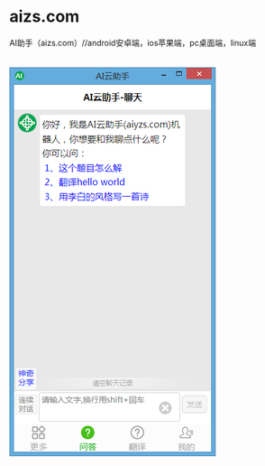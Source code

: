# aizs.com
AI助手（aizs.com）//android安卓端，ios苹果端，pc桌面端，linux端<br/><br><br>
![图片描述](https://github.com/8lib/aizs.com/blob/main/static/img/logo.png)